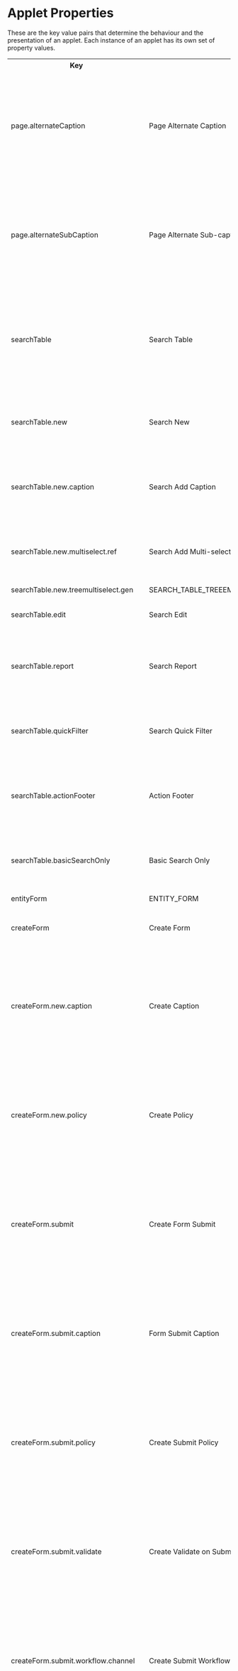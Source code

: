 # Applet Properties 
These are the key value pairs that determine the behaviour and the presentation of an applet. Each instance of an applet has its own set of property values.
    <table>
        <tr>
            <th>Key</th>
            <th>Name</th>
            <th>Description</th>
            <th>Applies To</th>
        </tr>
        <tr>
            <td>page.alternateCaption</td>
            <td>Page Alternate Caption</td>
            <td></td>
            <td>Manage Entity List Applet, Manage Entity List Applet (Single Form), Create Entity Applet, Create Entity Applet (Single Form)</td>
        </tr>
        <tr>
            <td>page.alternateSubCaption</td>
            <td>Page Alternate Sub-caption</td>
            <td></td>
            <td>Manage Entity List Applet, Manage Entity List Applet (Single Form), Create Entity Applet, Create Entity Applet (Single Form)</td>
        </tr>
        <tr>
            <td>searchTable</td>
            <td>Search Table</td>
            <td></td>
            <td>Manage Entity List Applet, Manage Entity List Applet (Assignment), Manage Entity List Applet (Single Form)</td>
        </tr>
        <tr>
            <td>searchTable.new</td>
            <td>Search New</td>
            <td></td>
            <td>;Manage Entity List Applet, Manage Entity List Applet (Single Form)</td>
        </tr>
        <tr>
            <td>searchTable.new.caption</td>
            <td>Search Add Caption</td>
            <td></td>
            <td>Manage Entity List Applet, Manage Entity List Applet (Single Form)</td>
        </tr>
        <tr>
            <td>searchTable.new.multiselect.ref</td>
            <td>Search Add Multi-select Reference</td>
            <td></td>
            <td>Manage Entity List Applet, Manage Entity List Applet (Single Form)</td>
        </tr>
        <tr>
            <td>searchTable.new.treemultiselect.gen</td>
            <td>SEARCH_TABLE_TREEEMULTISELECT_NEW_GENERATOR</td>
            <td></td>
            <td></td>
        </tr>
        <tr>
            <td>searchTable.edit</td>
            <td>Search Edit</td>
            <td></td>
            <td>Manage Entity List Applet (Assignment)</td>
        </tr>
        <tr>
            <td>searchTable.report</td>
            <td>Search Report</td>
            <td></td>
            <td>Manage Entity List Applet, Manage Entity List Applet (Single Form)</td>
        </tr>
        <tr>
            <td>searchTable.quickFilter</td>
            <td>Search Quick Filter</td>
            <td></td>
            <td>Manage Entity List Applet, Manage Entity List Applet (Single Form)</td>
        </tr>
        <tr>
            <td>searchTable.actionFooter</td>
            <td>Action Footer</td>
            <td></td>
            <td>Manage Entity List Applet, Manage Entity List Applet (Single Form)</td>
        </tr>
        <tr>
            <td>searchTable.basicSearchOnly</td>
            <td>Basic Search Only</td>
            <td></td>
            <td>Manage Entity List Applet, Manage Entity List Applet (Single Form)</td>
        </tr>
        <tr>
            <td>entityForm</td>
            <td>ENTITY_FORM</td>
            <td></td>
            <td></td>
        </tr>
        <tr>
            <td>createForm</td>
            <td>Create Form</td>
            <td></td>
            <td>Manage Entity List Applet, Create Entity Applet</td>
        </tr>
        <tr>
            <td>createForm.new.caption</td>
            <td>Create Caption</td>
            <td></td>
            <td>Manage Entity List Applet, Manage Entity List Applet (Single Form), Create Entity Applet, Create Entity Applet (Single Form)</td>
        </tr>
        <tr>
            <td>createForm.new.policy</td>
            <td>Create Policy</td>
            <td></td>
            <td>Manage Entity List Applet, Manage Entity List Applet (Single Form), Create Entity Applet, Create Entity Applet (Single Form)</td>
        </tr>
        <tr>
            <td>createForm.submit</td>
            <td>Create Form Submit</td>
            <td></td>
            <td>Manage Entity List Applet, Manage Entity List Applet (Single Form), Create Entity Applet, Create Entity Applet (Single Form)</td>
        </tr>
        <tr>
            <td>createForm.submit.caption</td>
            <td>Form Submit Caption</td>
            <td></td>
            <td>Manage Entity List Applet, Manage Entity List Applet (Single Form), Create Entity Applet, Create Entity Applet (Single Form)</td>
        </tr>
        <tr>
            <td>createForm.submit.policy</td>
            <td>Create Submit Policy</td>
            <td></td>
            <td>Manage Entity List Applet, Manage Entity List Applet (Single Form), Create Entity Applet, Create Entity Applet (Single Form)</td>
        </tr>
        <tr>
            <td>createForm.submit.validate</td>
            <td>Create Validate on Submit</td>
            <td></td>
            <td>Manage Entity List Applet, Manage Entity List Applet (Single Form), Create Entity Applet, Create Entity Applet (Single Form)</td>
        </tr>
        <tr>
            <td>createForm.submit.workflow.channel</td>
            <td>Create Submit Workflow</td>
            <td></td>
            <td>Manage Entity List Applet, Manage Entity List Applet (Single Form), Create Entity Applet, Create Entity Applet (Single Form)</td>
        </tr>
        <tr>
            <td>createForm.submitnext</td>
            <td>Create Form Submit and Next</td>
            <td></td>
            <td>Manage Entity List Applet, Manage Entity List Applet (Single Form), Create Entity Applet, Create Entity Applet (Single Form)</td>
        </tr>
        <tr>
            <td>createForm.submitnext.caption</td>
            <td>Form Submit and Next Caption</td>
            <td></td>
            <td>Manage Entity List Applet, Manage Entity List Applet (Single Form), Create Entity Applet, Create Entity Applet (Single Form)</td>
        </tr>
        <tr>
            <td>createForm.submit.buttonhighlight</td>
            <td>Submit Button Highlight</td>
            <td></td>
            <td>Manage Entity List Applet, Manage Entity List Applet (Single Form), Create Entity Applet, Create Entity Applet (Single Form)</td>
        </tr>
        <tr>
            <td>createForm.submit.condition</td>
            <td>Create Submit Condition</td>
            <td></td>
            <td>Manage Entity List Applet, Manage Entity List Applet (Single Form), Create Entity Applet, Create Entity Applet (Single Form)</td>
        </tr>
        <tr>
            <td>createForm.save</td>
            <td>Form Save</td>
            <td></td>
            <td>Manage Entity List Applet, Manage Entity List Applet (Single Form), Create Entity Applet, Create Entity Applet (Single Form)</td>
        </tr>
        <tr>
            <td>createForm.save.next</td>
            <td>Form Save and Next</td>
            <td></td>
            <td>Manage Entity List Applet, Manage Entity List Applet (Single Form),Create Entity Applet, Create Entity Applet (Single Form)</td>
        </tr>
        <tr>
            <td>createForm.onCreate.state.policy</td>
            <td>On-create Form State Policy</td>
            <td></td>
            <td>Manage Entity List Applet, Create Entity Applet</td>
        </tr>
        <tr>
            <td>createForm.save.close</td>
            <td>Form Save and Close</td>
            <td></td>
            <td>Manage Entity List Applet, Manage Entity List Applet (Single Form)</td>
        </tr>
        <tr>
            <td>listingForm</td>
            <td>Listing Form</td>
            <td></td>
            <td>Manage Entity List Applet, Manage Entity List Applet (Single Form)</td>
        </tr>
        <tr>
            <td>maintainForm</td>
            <td>Maintain Form</td>
            <td></td>
            <td>Manage Entity List Applet, Create Entity Applet</td>
        </tr>
        <tr>
            <td>maintainForm.update</td>
            <td>Form Update</td>
            <td></td>
            <td>Manage Entity List Applet, Manage Entity List Applet (Single Form), Create Entity Applet, Create Entity Applet (Single Form)</td>
        </tr>
        <tr>
            <td>maintainForm.update.policy</td>
            <td>Update Policy</td>
            <td></td>
            <td>Manage Entity List Applet, Manage Entity List Applet (Single Form), Create Entity Applet, Create Entity Applet (Single Form)</td>
        </tr>
        <tr>
            <td>maintainForm.update.condition</td>
            <td>Update Condition</td>
            <td></td>
            <td>Manage Entity List Applet, Manage Entity List Applet (Single Form), Create Entity Applet, Create Entity Applet (Single Form)</td>
        </tr>
        <tr>
            <td>maintainForm.submit</td>
            <td>Update Form Submit</td>
            <td></td>
            <td>Manage Entity List Applet, Manage Entity List Applet (Single Form)</td>
        </tr>
        <tr>
            <td>maintainForm.submit.policy</td>
            <td>Update Submit Policy</td>
            <td></td>
            <td>Manage Entity List Applet, Manage Entity List Applet (Single Form)</td>
        </tr>
        <tr>
            <td>maintainForm.submit.validate</td>
            <td>Update Validate on Submit</td>
            <td></td>
            <td>Manage Entity List Applet, Manage Entity List Applet (Single Form)</td>
        </tr>
        <tr>
            <td>maintainForm.submit.workflow.channel</td>
            <td>Update Submit Workflow</td>
            <td></td>
            <td>Manage Entity List Applet, Manage Entity List Applet (Single Form)</td>
        </tr>
        <tr>
            <td>maintainForm.submitnext</td>
            <td>Update Form Submit and Next</td>
            <td></td>
            <td>Manage Entity List Applet, Manage Entity List Applet (Single Form)</td>
        </tr>
        <tr>
            <td>maintainForm.submit.condition</td>
            <td>Update Submit Condition</td>
            <td></td>
            <td>Manage Entity List Applet, Manage Entity List Applet (Single Form)</td>
        </tr>
        <tr>
            <td>maintainForm.delete</td>
            <td>Form Delete</td>
            <td></td>
            <td>Manage Entity List Applet, Manage Entity List Applet (Single Form), Create Entity Applet, Create Entity Applet (Single Form)</td>
        </tr>
        <tr>
            <td>maintainForm.delete.policy</td>
            <td>Delete Policy</td>
            <td></td>
            <td>Manage Entity List Applet, Manage Entity List Applet (Single Form), Create Entity Applet, Create Entity Applet (Single Form)</td>
        </tr>
        <tr>
            <td>maintainForm.delete.condition</td>
            <td>Delete Condition</td>
            <td></td>
            <td>Manage Entity List Applet, Manage Entity List Applet (Single Form), Create Entity Applet, Create Entity Applet (Single Form)</td>
        </tr>
        <tr>
            <td>maintainForm.attachments</td>
            <td>Form Attachments</td>
            <td></td>
            <td>Manage Entity List Applet, Create Entity Applet</td>
        </tr>
        <tr>
            <td>maintainForm.saveas</td>
            <td>Form Save As</td>
            <td></td>
            <td>Manage Entity List Applet, Create Entity Applet</td>
        </tr>
        <tr>
            <td>maintainForm.saveas.policy</td>
            <td>Save As Policy</td>
            <td></td>
            <td>Manage Entity List Applet, Create Entity Applet</td>
        </tr>
        <tr>
            <td>assignmentPage</td>
            <td>Assignment Page</td>
            <td></td>
            <td>Manage Entity List Applet (Assignment), Create Entity Applet, Create Entity Applet (Single Form)</td>
        </tr>
        <tr>
            <td>assignmentEntryTable</td>
            <td>Assingment Entry Table</td>
            <td></td>
            <td>Manage Entity List Applet (Assignment)</td>
        </tr>
        <tr>
            <td>assignmentEntryTable.policy</td>
            <td>Assingment Entry Table Policy</td>
            <td></td>
            <td>Manage Entity List Applet (Assignment)</td>
        </tr>
        <tr>
            <td>assignmentUpdatePolicy</td>
            <td>Assingment Update Policy</td>
            <td></td>
            <td>Manage Entity List Applet (Assignment)</td>
        </tr>
        <tr>
            <td>baseRestriction</td>
            <td>Base Restriction</td>
            <td></td>
            <td>Manage Entity List Applet, Manage Entity List Applet (Single Form)</td>
        </tr>
        <tr>
            <td>propertyList.rule</td>
            <td>PROPERTY_LIST_RULE</td>
            <td></td>
            <td></td>
        </tr>
        <tr>
            <td>propertyList.update</td>
            <td>PROPERTY_LIST_UPDATE</td>
            <td></td>
            <td></td>
        </tr>
        <tr>
            <td>taskexecution.taskName</td>
            <td>Task</td>
            <td></td>
            <td>Task Execution Applet</td>
        </tr>
        <tr>
            <td>importdata.configName</td>
            <td>Load Configuration</td>
            <td></td>
            <td>Data Import Applet</td>
        </tr>
        <tr>
            <td>importdata.routeTo.appletName</td>
            <td>Route to Applet (on Completion)</td>
            <td></td>
            <td>Data Import Applet</td>
        </tr>
        <tr>
            <td>headlesstabs.applets</td>
            <td>Applets</td>
            <td></td>
            <td>Headles Tabs Applet</td>
        </tr>
        <tr>
            <td>singleForm.panel</td>
            <td>Single Form</td>
            <td></td>
            <td>Manage Entity List Applet (Single Form), Create Entity Applet (Single Form)</td>
        </tr>
    </table>